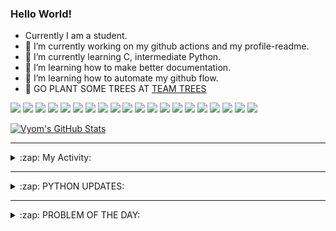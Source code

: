 ### Hello World!

- Currently I am a student.
- 🔭 I’m currently working on my github actions and my profile-readme. 
- 🌱 I’m currently learning C, intermediate Python.
- 🌱 I’m learning how to make better documentation.
- 🌱 I’m learning how to automate my github flow.
- 🌱 GO PLANT SOME TREES AT [TEAM TREES](https://teamtrees.org/)

![](https://img.shields.io/badge/Editor-Vim-informational?style=flat&logo=Editor&logoColor=white&color=2bbc8a)
![](https://img.shields.io/badge/Editor-VScode-informational?style=flat&logo=<LOGO_NAME>&logoColor=white&color=2bbc8a)
![](https://img.shields.io/badge/OS-MacOS-informational?style=flat&logo=<LOGO_NAME>&logoColor=white&color=2bbc8a)
![](https://img.shields.io/badge/OS-Fedora-informational?style=flat&logo=<LOGO_NAME>&logoColor=white&color=2bbc8a)
![](https://img.shields.io/badge/OS-Ubuntu-informational?style=flat&logo=<LOGO_NAME>&logoColor=white&color=2bbc8a)
![](https://img.shields.io/badge/Tools-mysql-informational?style=flat&logo=<LOGO_NAME>&logoColor=white&color=2bbc8a)
![](https://img.shields.io/badge/Tools-MongoDB-informational?style=flat&logo=<LOGO_NAME>&logoColor=white&color=2bbc8a)
![](https://img.shields.io/badge/Tools-DiscordAPI-informational?style=flat&logo=<LOGO_NAME>&logoColor=white&color=2bbc8a)
![](https://img.shields.io/badge/Tools-GoogleAPIs-informational?style=flat&logo=<LOGO_NAME>&logoColor=white&color=2bbc8a)
![](https://img.shields.io/badge/Tools-html-informational?style=flat&logo=<LOGO_NAME>&logoColor=white&color=2bbc8a)
![](https://img.shields.io/badge/Tools-css-informational?style=flat&logo=<LOGO_NAME>&logoColor=white&color=2bbc8a)
![](https://img.shields.io/badge/Tools-ScikitLearn-informational?style=flat&logo=<LOGO_NAME>&logoColor=white&color=2bbc8a)
![](https://img.shields.io/badge/Tools-json-informational?style=flat&logo=<LOGO_NAME>&logoColor=white&color=2bbc8a)
![](https://img.shields.io/badge/Tools-Metasploit-informational?style=flat&logo=<LOGO_NAME>&logoColor=white&color=2bbc8a)
![](https://img.shields.io/badge/Shell-zsh-informational?style=flat&logo=<LOGO_NAME>&logoColor=white&color=2bbc8a)
![](https://img.shields.io/badge/Code-Python-informational?style=flat&logo=<LOGO_NAME>&logoColor=white&color=2bbc8a)
![](https://img.shields.io/badge/Code-Ruby-informational?style=flat&logo=<LOGO_NAME>&logoColor=white&color=2bbc8a)
![](https://img.shields.io/badge/Code-Processing-informational?style=flat&logo=<LOGO_NAME>&logoColor=white&color=2bbc8a)
![](https://img.shields.io/badge/Code-Arduino-informational?style=flat&logo=<LOGO_NAME>&logoColor=white&color=2bbc8a)
![](https://img.shields.io/badge/Graphics-Blender-informational?style=flat&logo=<LOGO_NAME>&logoColor=white&color=2bbc8a)

<a href="https://github.com/Vyvy-vi/Vyvy-vi">
  <img align="center" src="https://profile-readme.vyvy-vi.vercel.app/api?username=Vyvy-vi&show_icons=true&line_height=27&count_private=true&title_color=ffffff&text_color=c9cacc&icon_color=2bbc8a&bg_color=1d1f21" alt="Vyom's GitHub Stats" />
</a>

---
<details>
  <summary>:zap: My Activity:</summary>
  
<!--START_SECTION:waka-->
![Profile Views](http://img.shields.io/badge/Profile%20Views-532-blue)

**I'm a Night 🦉** 

```text
🌞 Morning    25 commits     ████░░░░░░░░░░░░░░░░░░░░░   18.38% 
🌆 Daytime    26 commits     ████░░░░░░░░░░░░░░░░░░░░░   19.12% 
🌃 Evening    46 commits     ████████░░░░░░░░░░░░░░░░░   33.82% 
🌙 Night      39 commits     ███████░░░░░░░░░░░░░░░░░░   28.68%

```
📅 **I'm Most Productive on Sunday** 

```text
Monday       16 commits     ███░░░░░░░░░░░░░░░░░░░░░░   11.76% 
Tuesday      11 commits     ██░░░░░░░░░░░░░░░░░░░░░░░   8.09% 
Wednesday    11 commits     ██░░░░░░░░░░░░░░░░░░░░░░░   8.09% 
Thursday     23 commits     ████░░░░░░░░░░░░░░░░░░░░░   16.91% 
Friday       6 commits      █░░░░░░░░░░░░░░░░░░░░░░░░   4.41% 
Saturday     24 commits     ████░░░░░░░░░░░░░░░░░░░░░   17.65% 
Sunday       45 commits     ████████░░░░░░░░░░░░░░░░░   33.09%

```


📊 **This Week I Spent My Time On** 

```text
🔥 Editors: 
Vim                      1 hr 52 mins        █████████████████████████   100.0%

🐱‍💻 Projects: 
TearDrops                40 mins             █████████░░░░░░░░░░░░░░░░   36.3% 
Unknown Project          22 mins             █████░░░░░░░░░░░░░░░░░░░░   19.9% 
awesomeScripts           18 mins             ████░░░░░░░░░░░░░░░░░░░░░   16.15% 
do_username              17 mins             ███░░░░░░░░░░░░░░░░░░░░░░   15.38% 
Dictu                    13 mins             ███░░░░░░░░░░░░░░░░░░░░░░   11.72%

💻 Operating System: 
Mac                      1 hr 52 mins        █████████████████████████   100.0%

```

**I Mostly Code in Python** 

```text
Python                   17 repos            █████████████████████░░░░   85.0% 
Processing               1 repo              █░░░░░░░░░░░░░░░░░░░░░░░░   5.0% 
Swift                    1 repo              █░░░░░░░░░░░░░░░░░░░░░░░░   5.0% 
JavaScript               1 repo              █░░░░░░░░░░░░░░░░░░░░░░░░   5.0%

```



<!--END_SECTION:waka-->
</details>

---
<details>
  <summary>:zap: PYTHON UPDATES:</summary>
  
<!-- BLOG-POST-LIST:START -->
- [Essential Data Visualization Python Libraries](https://www.reddit.com/r/Python/comments/jjgruv/essential_data_visualization_python_libraries/)
- [Screenshot Encoder](https://www.reddit.com/r/Python/comments/jjeqgf/screenshot_encoder/)
- [Books for learning python (Beginner)](https://www.reddit.com/r/Python/comments/jjehqo/books_for_learning_python_beginner/)
- [Youtube-dl source code encoded completely in two 512x512 images](https://www.reddit.com/r/Python/comments/jjecvw/youtubedl_source_code_encoded_completely_in_two/)
- [I heard that you can control the mouse/keyboard with Python scripts and have some questions.](https://www.reddit.com/r/Python/comments/jje79w/i_heard_that_you_can_control_the_mousekeyboard/)
<!-- BLOG-POST-LIST:END -->
</details>

---
<details>
  <summary>:zap: PROBLEM OF THE DAY:</summary>

<!--QOTD:START-->
<!--QOTD:END-->
</details>
